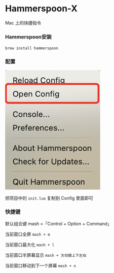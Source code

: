 # Hammerspoon-X

Mac 上的快捷指令

### **Hammerspoon安装**

 `brew install hammerspoon`



### **配置**

![image-20210604205614991](/README.assets/image-20210604205614991.png)



把项目中的 `init.lua` 复制到 Config 里面即可



### **快捷键**

默认组合键 mash =「Control + Option + Command」

当前窗口全屏     `mash + m`

当前窗口最大化 `mash + l`

当前窗口半屏幕显示 `mash + 方向键上下左右`

当前窗口移动到下一个屏幕  `mash + n`

